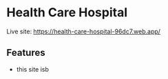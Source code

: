 # Health Care Hospital

Live site: https://health-care-hospital-96dc7.web.app/

## Features

- this site isb